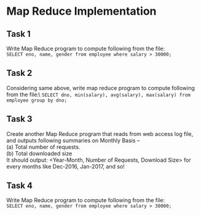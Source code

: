 # Map Reduce Implementation

## Task 1
Write Map Reduce program to compute following from the file:\
`SELECT eno, name, gender from employee where salary > 30000;`

## Task 2
Considering same above, write map reduce program to compute following from the file:\ 
`SELECT dno, min(salary), avg(salary), max(salary) from employee group by dno;`

## Task 3
Create another Map Reduce program that reads from web access log file, and outputs following summaries on Monthly Basis –\
(a) Total number of requests.\
(b) Total downloaded size\
It should output: <Year-Month, Number of Requests, Download Size> for every months like Dec-2016, Jan-2017, and so!

## Task 4
Write Map Reduce program to compute following from the file:\
`SELECT eno, name, gender from employee where salary > 30000;`
